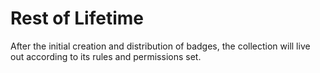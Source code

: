 # Rest of Lifetime

After the initial creation and distribution of badges, the collection will live out according to its rules and permissions set.
